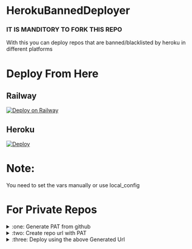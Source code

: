 # HerokuBannedDeployer
### IT IS MANDITORY TO FORK THIS REPO
With this you can deploy repos that are banned/blacklisted by heroku in different platforms

# Deploy From Here

## Railway

[![Deploy on Railway](https://railway.app/button.svg)](https://railway.app/new/template?template=https%3A%2F%2Fgithub.com%2Frahulps1000%2FHerokuBannedDeployer&envs=REPO_URL%2CPYTHON_FILE%2COTHER_INSTALLS&optionalEnvs=OTHER_INSTALLS&REPO_URLDesc=URL+of+the+REPO+that+you+want+to+deploy.&PYTHON_FILEDesc=Name+of+the+python+file+that+you+need+to+run.+%5Buse+-m+if+you+need+to+run+__main__.py+from+a+folder%5D&OTHER_INSTALLSDesc=If+you+need+install+packages+for+running+your+app%28Python+is+pre-installed%29.%5BSpace+in+between+each+package%5D&OTHER_INSTALLSDefault=None)
<br>

## Heroku

[![Deploy](https://www.herokucdn.com/deploy/button.svg)](https://dashboard.heroku.com/new?template=https://github.com/Saanusalvi1/HerokuBannedDeployer)

# Note:
You need to set the vars manually or use local_config


# For Private Repos
<details>
  <summary>:one: Generate PAT from github</summary>
  <ol>
  <li>Go to &quot;<strong>Settings</strong>&quot;</li>
  <li>Scroll down then go to &quot;<strong>Developer settings</strong>&quot;</li>
  <li>Press &quot;<strong>Personal access tokens</strong>&quot; then press &quot;<strong>Generate new token</strong>&quot;</li>
  <li>Fill &quot;<strong>Note</strong>&quot; then check &quot;<strong>repo</strong>&quot;<br>
  <em>If &quot;<strong>repo</strong>&quot; is not checked, you cannot clone a private repository.</em></li>
  <li>Scroll down then press &quot;<strong>Generate token</strong>&quot;</li>
  <li>Finally, a PAT is generated. <strong>Copy it</strong></li>
  </ol>
</details>

<details>
  <summary>:two: Create repo url with PAT</summary>
  <ol>
<li>Goto <a href="https://replit.com/@rahulps1000/Private-Git-Link-Gen#main.py">this repl</a></li>
<li>Fork It</li>
<li>Edit <strong>Secrets (Environment variables)</strong> <ul>
<li><strong>PAT</strong> - Give above generated PAT value there</li>
<li><strong>REPO</strong> - Give your private repo url</li>
</ul>
</li>
<li>Save and Run the Code</li>
<li>Copy the Generated Url from the Console</li>
</ol>
<h4 id="you-can-also-manually-generate-the-link">You can also manually generate the link</h4>
<p><em>It should be in the below format</em></p>
<pre><code>http<span class="hljs-variable">s:</span>//<span class="hljs-symbol">&lt;pat&gt;</span>@github.<span class="hljs-keyword">com</span>/&lt;your account <span class="hljs-built_in">or</span> organization&gt;/<span class="hljs-symbol">&lt;repo&gt;</span>.git
</code></pre>
</details>
<details>
  <summary>:three: Deploy using the above Generated Url</summary>
</details>

